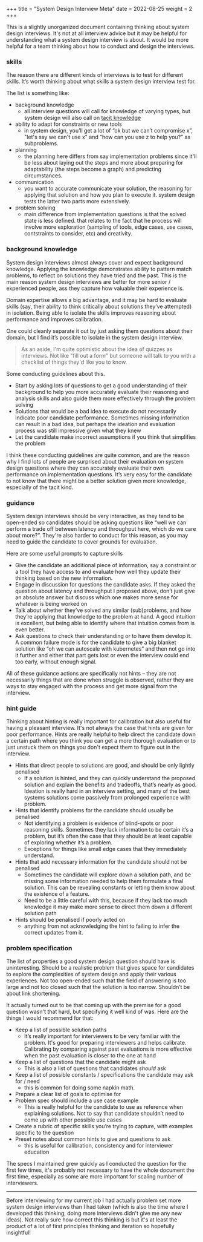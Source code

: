 +++
title = "System Design Interview Meta"
date = 2022-08-25
weight = 2
+++

This is a slightly unorganized document containing thinking about system design interviews. It's not at all interview advice but it may be helpful for understanding what a system design interview is about. It would be more helpful for a team thinking about how to conduct and design the interviews.

### skills

The reason there are different kinds of interviews is to test for different skills. It’s worth thinking about what skills a system design interview test for.

The list is something like:

- background knowledge
    - all interview questions will call for knowledge of varying types, but system design will also call on [tacit knowledge](https://nintil.com/scaling-tacit-knowledge/#tacit-knowledge)
- ability to adapt for constraints or new tools
    - in system design, you’ll get a lot of “ok but we can’t compromise x”, "let's say we can't use x" and “how can you use z to help you?” as subproblems.
- planning
    - the planning here differs from say implementation problems since it'll be less about laying out the steps and more about preparing for adaptability (the steps become a graph) and predicting circumstances.
- communication
    - you want to accurate communicate your solution, the reasoning for applying that solution and how you plan to execute it. system design tests the latter two parts more extensively.
- problem solving
    - main difference from implementation questions is that the solved state is less defined. that relates to the fact that he process will involve more exploration (sampling of tools, edge cases, use cases, contstraints to consider, etc) and creativity.

### background knowledge

System design interviews almost always cover and expect background knowledge. Applying the knowledge demonstrates ability to pattern match problems, to reflect on solutions they have tried and the past. This is the main reason system design interviews are better for more senior / experienced people, ass they capture how valuable their experience is.

Domain expertise allows a big advantage, and it may be hard to evaluate skills (say, their ability to think critically about solutions they’ve attempted) in isolation. Being able to isolate the skills improves reasoning about performance and improves calibration.

One could cleanly separate it out by just asking them questions about their domain, but I find it’s possible to isolate in the system design interview.

> As an aside, I'm quite optimistic about the idea of quizzes as interviews. Not like "fill out a form" but someone will talk to you with a checklist of things they'd like you to know.

Some conducting guidelines about this.

- Start by asking lots of questions to get a good understanding of their background to help you more accurately evaluate their reasoning and analysis skills and also guide them more effectively through the problem solving
- Solutions that would be a bad idea to execute do not necessarily indicate poor candidate performance. Sometimes missing information can result in a bad idea, but perhaps the ideation and evaluation process was still impressive given what they knew
- Let the candidate make incorrect assumptions if you think that simplifies the problem

I think these conducting guidelines are quite common, and are the reason why I find lots of people are surprised about their evaluation on system design questions where they can accurately evaluate their own performance on implementation questions. It’s very easy for the candidate to not know that there might be a better solution given more knowledge, especially of the tacit kind.

### guidance

System design interviews should be very interactive, as they tend to be open-ended so candidates should be asking questions like “well we can perform a trade off between latency and throughput here, which do we care about more?”. They're also harder to conduct for this reason, as you may need to guide the candidate to cover grounds for evaluation.

Here are some useful prompts to capture skills

- Give the candidate an additional piece of information, say a constraint or a tool they have access to and evaluate how well they update their thinking based on the new information.
- Engage in discussion for questions the candidate asks. If they asked the question about latency and throughput I proposed above, don’t just give an absolute answer but discuss which one makes more sense for whatever is being worked on
- Talk about whether they’ve solved any similar (sub)problems, and how they’re applying that knowledge to the problem at hand. A good intuition is excellent, but being able to identify where that intuition comes from is even better.
- Ask questions to check their understanding or to have them develop it. A common failure mode is for the candidate to give a big blanket solution like “oh we can autoscale with kubernetes” and then not go into it further and either that part gets lost or even the interview could end too early, without enough signal.

All of these guidance actions are specifically not hints – they are not necessarily things that are done when struggle is observed, rather they are ways to stay engaged with the process and get more signal from the interview.

### hint guide

Thinking about hinting is really important for calibration but also useful for having a pleasant interview. It's not always the case that hints are given for poor performance. Hints are really helpful to help direct the candidate down a certain path where you think you can get a more thorough evaluation or to just unstuck them on things you don't expect them to figure out in the interview.

- Hints that direct people to solutions are good, and should be only lightly penalised
    - If a solution is hinted, and they can quickly understand the proposed solution and explain the benefits and tradeoffs, that’s nearly as good. Ideation is really hard in an interview setting, and many of the best systems solutions come passively from prolonged experience with problem.
- Hints that identify problems for the candidate should usually be penalised
    - Not identifying a problem is evidence of blind-spots or poor reasoning skills. Sometimes they lack information to be certain it’s a problem, but it’s often the case that they should be at least capable of exploring whether it’s a problem.
    - Exceptions for things like small edge cases that they immediately understand.
- Hints that add necessary information for the candidate should not be penalised
    - Sometimes the candidate will explore down a solution path, and be missing some information needed to help them formulate a final solution. This can be revealing constants or letting them know about the existence of a feature.
    - Need to be a little careful with this, because if they lack too much knowledge it may make more sense to direct them down a different solution path
- Hints should be penalised if poorly acted on
    - anything from not acknowledging the hint to failing to infer the correct updates from it.

### problem specification

The list of properties a good system design question should have is uninteresting. Should be a realistic problem that gives space for candidates to explore the complexities of system design and apply their various experiences. Not too open-ended such that the field of answering is too large and not too closed such that the solution is too narrow. Shouldn’t be about link shortening.

It actually turned out to be that coming up with the premise for a good question wasn't that hard, but specifying it well kind of was. Here are the things I would recommend for that:

- Keep a list of possible solution paths
    - It’s really important for interviewers to be very familiar with the problem. It's good for preparing interviewers and helps calibrate. Calibrating by comparing against past evaluations is more effective when the past evaluation is closer to the one at hand
- Keep a list of questions that the candidate might ask
    - This is also a list of questions that candidates *should* ask
- Keep a list of possible constants / specifications the candidate may ask for / need
    - this is common for doing some napkin math.
- Prepare a clear list of goals to optimise for
- Problem spec should include a use case example
    - This is really helpful for the candidate to use as reference when explaining solutions. Not to say that candidate shouldn’t need to come up with other possible use cases
- Create a rubric of specific skills you’re trying to capture, with examples specific to the question
- Preset notes about common hints to give and questions to ask
    - this is useful for calibration, consistency and for interviewer education

The specs I maintained grew quickly as I conducted the question for the first few times, it's probably not necessary to have the whole document the first time, especially as some are more important for scaling number of interviewers.

---

Before interviewing for my current job I had actually problem set more system design interviews than I had taken (which is also the time where I developed this thinking, doing more interviews didn't give me any new ideas). Not really sure how correct this thinking is but it's at least the product of a lot of first principles thinking and iteration so hopefully insightful!